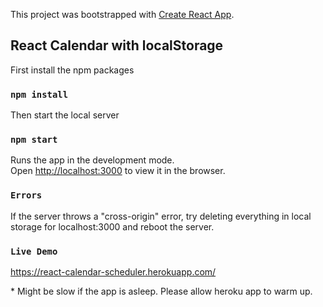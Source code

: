 This project was bootstrapped with [Create React App](https://github.com/facebook/create-react-app).

## React Calendar with localStorage

First install the npm packages

### `npm install`

Then start the local server

### `npm start`

Runs the app in the development mode.<br>
Open [http://localhost:3000](http://localhost:3000) to view it in the browser.


### `Errors`

If the server throws a "cross-origin" error, try deleting everything in local storage for localhost:3000 and reboot the server.

### `Live Demo`

https://react-calendar-scheduler.herokuapp.com/

\* Might be slow if the app is asleep. Please allow heroku app to warm up.
